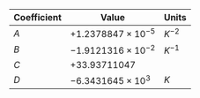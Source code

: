 Coefficient | Value | Units
--- | --- | ---
$A$ | $+1.2378847 \times 10^{-5}$  | $K^{-2}$
$B$ | $-1.9121316 \times 10^{-2}$  | $K^{-1}$
$C$ | $+33.93711047$               |
$D$ | $-6.3431645 \times 10^{3}$   | $K$